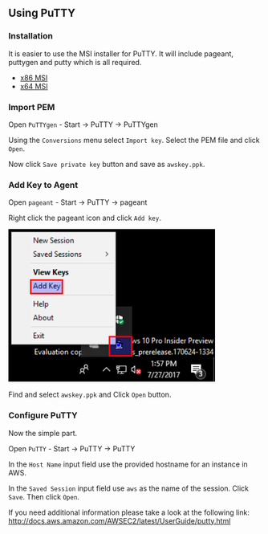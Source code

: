 
## Using PuTTY

### Installation
It is easier to use the MSI installer for PuTTY.  It will include pageant,
puttygen and putty which is all required.

- [x86 MSI](https://the.earth.li/~sgtatham/putty/latest/w32/putty-0.70-installer.msi)
- [x64 MSI](https://the.earth.li/~sgtatham/putty/latest/w64/putty-64bit-0.70-installer.msi)

### Import PEM

Open `PuTTYgen` - Start -> PuTTY -> PuTTYgen

Using the `Conversions` menu select `Import key`.  Select the PEM file and click `Open`.

Now click `Save private key` button and save as `awskey.ppk`.

### Add Key to Agent

Open `pageant` - Start -> PuTTY -> pageant

Right click the pageant icon and click `Add key`.

![pageant](pageant.png)

Find and select `awskey.ppk` and Click `Open` button.

### Configure PuTTY

Now the simple part.  

Open `PuTTY` - Start -> PuTTY -> PuTTY

In the `Host Name` input field use the provided hostname for an instance in AWS.

In the `Saved Session` input field use `aws` as the name of the session.  Click `Save`.  Then click `Open`.


If you need additional information please take a look at the following link: http://docs.aws.amazon.com/AWSEC2/latest/UserGuide/putty.html
